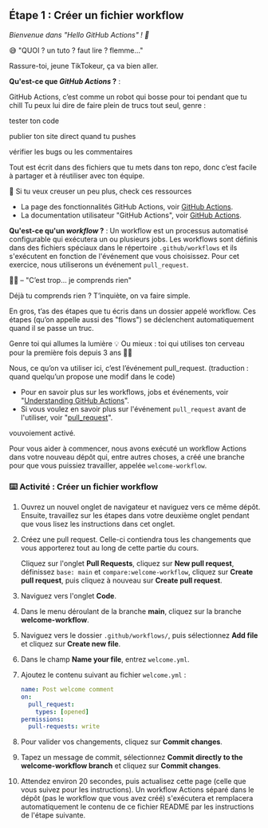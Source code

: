 ## Étape 1 : Créer un fichier workflow

_Bienvenue dans "Hello GitHub Actions" ! :wave:_

😅 "QUOI ? un tuto ? faut lire ? flemme..."

Rassure-toi, jeune TikTokeur, ça va bien aller.



**Qu'est-ce que _GitHub Actions_ ?** : 


GitHub Actions, c’est comme un robot qui bosse pour toi pendant que tu chill 
Tu peux lui dire de faire plein de trucs tout seul, genre :

tester ton code 

publier ton site direct quand tu pushes 

vérifier les bugs ou les commentaires 

Tout est écrit dans des fichiers que tu mets dans ton repo, donc c’est facile à partager et à réutiliser avec ton équipe.

🧠 Si tu veux creuser un peu plus, check ces ressources 

- La page des fonctionnalités GitHub Actions, voir [GitHub Actions](https://github.com/features/actions).
- La documentation utilisateur "GitHub Actions", voir [GitHub Actions](https://docs.github.com/actions).

**Qu'est-ce qu'un _workflow_ ?** : Un workflow est un processus automatisé configurable qui exécutera un ou plusieurs jobs. Les workflows sont définis dans des fichiers spéciaux dans le répertoire `.github/workflows` et ils s'exécutent en fonction de l'événement que vous choisissez. Pour cet exercice, nous utiliserons un événement `pull_request`.


😵‍💫 – "C’est trop… je comprends rien"


Déjà tu comprends rien ?
T’inquiète, on va faire simple.

En gros, t’as des étapes que tu écris dans un dossier appelé workflow.
Ces étapes (qu’on appelle aussi des "flows") se déclenchent automatiquement quand il se passe un truc.

Genre toi qui allumes la lumière 💡
Ou mieux : toi qui utilises ton cerveau pour la première fois depuis 3 ans 🧠💥

Nous, ce qu’on va utiliser ici, c’est l’événement pull_request.
(traduction : quand quelqu’un propose une modif dans le code)


- Pour en savoir plus sur les workflows, jobs et événements, voir "[Understanding GitHub Actions](https://docs.github.com/en/actions/learn-github-actions/understanding-github-actions)".
- Si vous voulez en savoir plus sur l'événement `pull_request` avant de l'utiliser, voir "[pull_request](https://docs.github.com/en/developers/webhooks-and-events/webhooks/webhook-events-and-payloads#pull_request)".


vouvoiement activé.

Pour vous aider à commencer, nous avons exécuté un workflow Actions dans votre nouveau dépôt qui, entre autres choses, a créé une branche pour que vous puissiez travailler, appelée `welcome-workflow`.

### :keyboard: Activité : Créer un fichier workflow

1. Ouvrez un nouvel onglet de navigateur et naviguez vers ce même dépôt. Ensuite, travaillez sur les étapes dans votre deuxième onglet pendant que vous lisez les instructions dans cet onglet.
1. Créez une pull request. Celle-ci contiendra tous les changements que vous apporterez tout au long de cette partie du cours.

   Cliquez sur l'onglet **Pull Requests**, cliquez sur **New pull request**, définissez `base: main` et `compare:welcome-workflow`, cliquez sur **Create pull request**, puis cliquez à nouveau sur **Create pull request**.

1. Naviguez vers l'onglet **Code**.
1. Dans le menu déroulant de la branche **main**, cliquez sur la branche **welcome-workflow**.
1. Naviguez vers le dossier `.github/workflows/`, puis sélectionnez **Add file** et cliquez sur **Create new file**.
1. Dans le champ **Name your file**, entrez `welcome.yml`.
1. Ajoutez le contenu suivant au fichier `welcome.yml` :

   ```yaml copy
   name: Post welcome comment
   on:
     pull_request:
       types: [opened]
   permissions:
     pull-requests: write
   ```

1. Pour valider vos changements, cliquez sur **Commit changes**.
1. Tapez un message de commit, sélectionnez **Commit directly to the welcome-workflow branch** et cliquez sur **Commit changes**.
1. Attendez environ 20 secondes, puis actualisez cette page (celle que vous suivez pour les instructions). Un workflow Actions séparé dans le dépôt (pas le workflow que vous avez créé) s'exécutera et remplacera automatiquement le contenu de ce fichier README par les instructions de l'étape suivante.
